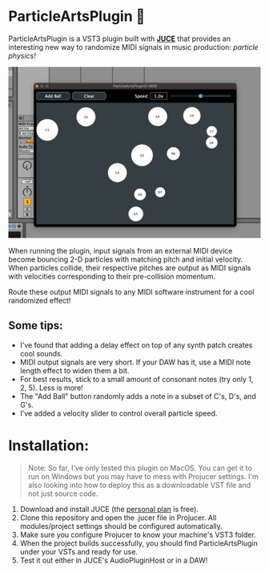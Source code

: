 # ParticleArtsPlugin 🎵

ParticleArtsPlugin is a VST3 plugin built with [**JUCE**](https://juce.com) that provides an interesting new way to randomize MIDI signals in music production: *particle physics!*

![demo img](demo.png)

When running the plugin, input signals from an external MIDI device become bouncing 2-D particles with matching pitch and initial velocity. When particles collide, their respective pitches are output as MIDI signals with velocities corresponding to their pre-collision momentum.

Route these output MIDI signals to any MIDI software instrument for a cool randomized effect!

## Some tips:

- I've found that adding a delay effect on top of any synth patch creates cool sounds.
- MIDI output signals are very short. If your DAW has it, use a MIDI note length effect to widen them a bit.
- For best results, stick to a small amount of consonant notes (try only 1, 2, 5). Less is more!
- The "Add Ball" button randomly adds a note in a subset of C's, D's, and G's.
- I've added a velocity slider to control overall particle speed.

# Installation:

> Note: So far, I've only tested this plugin on MacOS. You can get it to run on Windows but you may have to mess with Projucer settings. I'm also looking into how to deploy this as a downloadable VST file and not just source code.

1. Download and install JUCE (the [personal plan](https://juce.com/get-juce) is free).
2. Clone this repository and open the .jucer file in Projucer. All modules/project settings should be configured automatically.
3. Make sure you configure Projucer to know your machine's VST3 folder.
4. When the project builds successfully, you should find ParticleArtsPlugin under your VSTs and ready for use.
5. Test it out either in JUCE's AudioPluginHost or in a DAW!
